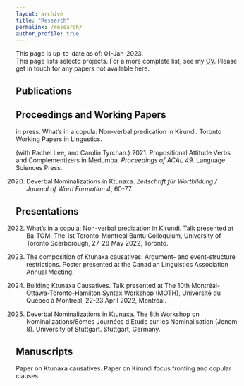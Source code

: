 ```yaml
---
layout: archive
title: "Research"
permalink: /research/
author_profile: true
---
```


This page is up-to-date as of: 01-Jan-2023. <br>
This page lists selectd projects. For a more complete list, see my [CV](https://terrancegatchalian.github.io/cv/).
Please get in touch for any papers not available here.

## Publications

## Proceedings and Working Papers

in press. What’s in a copula: Non-verbal predication in Kirundi. Toronto Working Papers in Lingustics.

(with Rachel Lee, and Carolin Tyrchan.) 2021. Propositional Attitude Verbs and Complementizers in Medumba. *Proceedings of ACAL 49*. Language Sciences Press. 

2020. Deverbal Nominalizations in Ktunaxa. *Zeitschrift für Wortbildung / Journal of Word Formation 4*, 60-77.


## Presentations

2022. What’s in a copula: Non-verbal predication in Kirundi. Talk presented at Ba-TOM: The 1st Toronto-Montreal Bantu Colloquium, University of Toronto Scarborough, 27-28 May 2022, Toronto.

2022. The composition of Ktunaxa causatives: Argument- and event-structure restrictions. Poster presented at the Canadian Linguistics Association Annual Meeting.

2022. Building Ktunaxa Causatives. Talk presented at The 10th Montréal-Ottawa-Toronto-Hamilton Syntax Workshop (MOTH), Université du Québec à Montréal, 22-23 April 2022, Montréal.

2019. Deverbal Nominalizations in Ktunaxa. The 8th Workshop on Nominalizations/8èmes Journées d’Etude sur les Nominalisation (Jenom 8). University of Stuttgart. Stuttgart, Germany. 

## Manuscripts

Paper on Ktunaxa causatives. 
Paper on Kirundi focus fronting and copular clauses.


